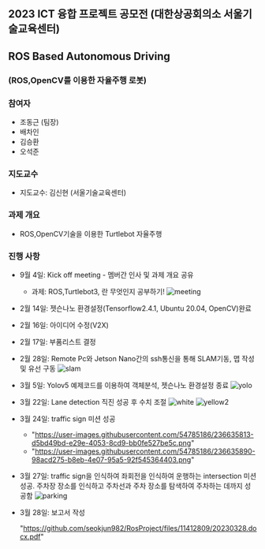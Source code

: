 ## 2023 ICT 융합 프로젝트 공모전 (대한상공회의소 서울기술교육센터)
## ROS Based Autonomous Driving 
### (ROS,OpenCV를 이용한 자율주행 로봇)

### 참여자
   - 조동근 (팀장)
   - 배차인
   - 김승환
   - 오석준
   
### 지도교수
   - 지도교수: 김신현 (서울기술교육센터)
   
### 과제 개요
   - ROS,OpenCV기술을 이용한 Turtlebot 자율주행
   
   
### 진행 사항
   - 9월 4일: Kick off meeting - 멤버간 인사 및 과제 개요 공유
      - 과제: ROS,Turtlebot3, 란 무엇인지 공부하기!
      ![meeting](https://user-images.githubusercontent.com/54785186/236608586-330347c1-9044-49c2-b8e5-2a7644169b94.jpeg)
   
   - 2월 14일: 젯슨나노 환경설정(Tensorflow2.4.1, Ubuntu 20.04, OpenCV)완료
   
   - 2월 16일: 아이디어 수정(V2X)

   - 2월 17일: 부품리스트 결정
   
   - 2월 28일: Remote Pc와 Jetson Nano간의 ssh통신을 통해 SLAM기동, 맵 작성 및 유선 구동
      ![slam](https://user-images.githubusercontent.com/54785186/236635038-c7c47544-ffe8-469c-8dc6-7a396508e717.jpeg)
      
   - 3월 5일: Yolov5 예제코드를 이용하여 객체분석, 젯슨나노 환경설정 종료
      ![yolo](https://user-images.githubusercontent.com/54785186/236635140-bc3f60fc-b413-45ac-9eaa-a614fe9a8154.jpg)
   
   - 3월 22일: Lane detection 직진 성공 후 수치 조절
      ![white](https://user-images.githubusercontent.com/54785186/236635232-b3e26eed-3101-49fa-b9eb-6d4d98454508.png)
      ![yellow2](https://user-images.githubusercontent.com/54785186/236635246-e475bb44-8c0f-4469-8994-7e34d6afda34.png)
   
   - 3월 24일: traffic sign 미션 성공 

     - "https://user-images.githubusercontent.com/54785186/236635813-d5bd49bd-e29e-4053-8cd9-bb0fe527be5c.png"
     - "https://user-images.githubusercontent.com/54785186/236635890-98acd275-b8eb-4e07-95a5-92f545364403.png"
   - 3월 27일: traffic sign을 인식하여 좌회전을 인식하여 운행하는 intersection 미션 성공. 주차장 장소를 인식하고 주차선과 주차 장소를 탐색하여 주차하는 데까지 성공함
      ![parking](https://user-images.githubusercontent.com/54785186/236635495-259365bc-6827-4bc1-8a60-4ca5ed9d699e.png)
   
   - 3월 28일: 보고서 작성
      
      "https://github.com/seokjun982/RosProject/files/11412809/20230328.docx.pdf"

